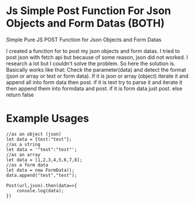 # Js Simple Post Function For Json Objects and Form Datas (BOTH)
Simple Pure JS POST Function for Json Objects and Form Datas

I created a function for to post my json objects and form datas.
I tried to post json with fetch api but because of some reason, json did not worked. I research a lot but I couldn't solve the problem.
So here the solution is.
Basically works like that: Check the parameter(data) and detect the format (json or array or text or form data). If it is json or array (object) iterate it and append all into form data then post.
if it is text try to parse it and iterate it then append them into formdata and post.
if it is form data just post.
else return false
# Example Usages

    //as an object (json)
    let data = {test:"test"};
	//as a string
    let data = '"test":"test"';
    //as an array
    let data = [1,2,3,4,5,6,7,8];
	//as a form data
	let data = new FormData();
    data.append("test","test");

	Post(url,json).then(data=>{
		console.log(data);
	})
    
